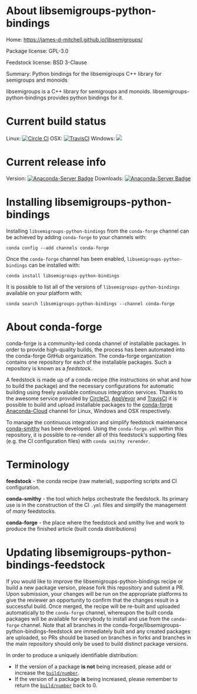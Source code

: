 About libsemigroups-python-bindings
===================================

Home: https://james-d-mitchell.github.io/libsemigroups/

Package license: GPL-3.0

Feedstock license: BSD 3-Clause

Summary: Python bindings for the libsemigroups C++ library for semigroups and monoids

libsemigroups is a C++ library for semigroups and monoids.
libsemigroups-python-bindings provides python bindings for it.


Current build status
====================

Linux: [![Circle CI](https://circleci.com/gh/conda-forge/libsemigroups-python-bindings-feedstock.svg?style=shield)](https://circleci.com/gh/conda-forge/libsemigroups-python-bindings-feedstock)
OSX: [![TravisCI](https://travis-ci.org/conda-forge/libsemigroups-python-bindings-feedstock.svg?branch=master)](https://travis-ci.org/conda-forge/libsemigroups-python-bindings-feedstock)
Windows: ![](https://cdn.rawgit.com/conda-forge/conda-smithy/90845bba35bec53edac7a16638aa4d77217a3713/conda_smithy/static/disabled.svg)

Current release info
====================
Version: [![Anaconda-Server Badge](https://anaconda.org/conda-forge/libsemigroups-python-bindings/badges/version.svg)](https://anaconda.org/conda-forge/libsemigroups-python-bindings)
Downloads: [![Anaconda-Server Badge](https://anaconda.org/conda-forge/libsemigroups-python-bindings/badges/downloads.svg)](https://anaconda.org/conda-forge/libsemigroups-python-bindings)

Installing libsemigroups-python-bindings
========================================

Installing `libsemigroups-python-bindings` from the `conda-forge` channel can be achieved by adding `conda-forge` to your channels with:

```
conda config --add channels conda-forge
```

Once the `conda-forge` channel has been enabled, `libsemigroups-python-bindings` can be installed with:

```
conda install libsemigroups-python-bindings
```

It is possible to list all of the versions of `libsemigroups-python-bindings` available on your platform with:

```
conda search libsemigroups-python-bindings --channel conda-forge
```


About conda-forge
=================

conda-forge is a community-led conda channel of installable packages.
In order to provide high-quality builds, the process has been automated into the
conda-forge GitHub organization. The conda-forge organization contains one repository
for each of the installable packages. Such a repository is known as a *feedstock*.

A feedstock is made up of a conda recipe (the instructions on what and how to build
the package) and the necessary configurations for automatic building using freely
available continuous integration services. Thanks to the awesome service provided by
[CircleCI](https://circleci.com/), [AppVeyor](http://www.appveyor.com/)
and [TravisCI](https://travis-ci.org/) it is possible to build and upload installable
packages to the [conda-forge](https://anaconda.org/conda-forge)
[Anaconda-Cloud](http://docs.anaconda.org/) channel for Linux, Windows and OSX respectively.

To manage the continuous integration and simplify feedstock maintenance
[conda-smithy](http://github.com/conda-forge/conda-smithy) has been developed.
Using the ``conda-forge.yml`` within this repository, it is possible to re-render all of
this feedstock's supporting files (e.g. the CI configuration files) with ``conda smithy rerender``.


Terminology
===========

**feedstock** - the conda recipe (raw material), supporting scripts and CI configuration.

**conda-smithy** - the tool which helps orchestrate the feedstock.
                   Its primary use is in the construction of the CI ``.yml`` files
                   and simplify the management of *many* feedstocks.

**conda-forge** - the place where the feedstock and smithy live and work to
                  produce the finished article (built conda distributions)


Updating libsemigroups-python-bindings-feedstock
================================================

If you would like to improve the libsemigroups-python-bindings recipe or build a new
package version, please fork this repository and submit a PR. Upon submission,
your changes will be run on the appropriate platforms to give the reviewer an
opportunity to confirm that the changes result in a successful build. Once
merged, the recipe will be re-built and uploaded automatically to the
`conda-forge` channel, whereupon the built conda packages will be available for
everybody to install and use from the `conda-forge` channel.
Note that all branches in the conda-forge/libsemigroups-python-bindings-feedstock are
immediately built and any created packages are uploaded, so PRs should be based
on branches in forks and branches in the main repository should only be used to
build distinct package versions.

In order to produce a uniquely identifiable distribution:
 * If the version of a package **is not** being increased, please add or increase
   the [``build/number``](http://conda.pydata.org/docs/building/meta-yaml.html#build-number-and-string).
 * If the version of a package **is** being increased, please remember to return
   the [``build/number``](http://conda.pydata.org/docs/building/meta-yaml.html#build-number-and-string)
   back to 0.
